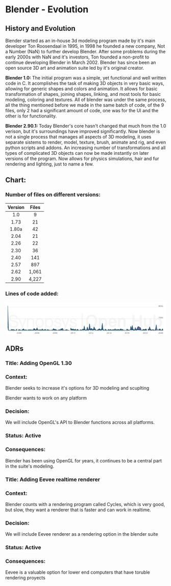 # Blender - Evolution

## History and Evolution

<p>Blender started as an in-house 3d modeling program made by it's main developer Ton Roosendaal in 1995, in 1998 he founded a new company, Not a Number (NaN) to further develop Blender. After some problems during the early 2000s with NaN and it's investors, Ton founded a non-profit to continue developing Blender in March 2002. Blender has since been an open source 3D art and animation suite led by it's original creator. </p>

<p><strong>Blender 1.0: </strong> The initial program was a simple, yet functional and well written code in C. It acomplishes the task of making 3D objects in very basic ways, allowing for generic shapes and colors and animation. It allows for basic transformation of shapes, joining shapes, linking, and most tools for basic modeling, coloring and textures. All of blender was under the same process, all the thing mentioned before we made in the same batch of code, of the 9 files, only 2 had a significant amount of code, one was for the UI and the other is for functionality. </p>

<p><strong>Blender 2.90.1: </strong>Today Blender's core hasn't changed that much from the 1.0 verison, but it's surroundings have improved significantly. Now blender is not a single process that manages all aspects of 3D modeling, it uses separate sistems to render, model, texture, brush, animate and rig, and even python scripts and addons. An increasing number of transformations and all types of complicated 3D objects can now be made instantly on later versions of the program. Now allows for physics simulations, hair and fur rendering and lighting, just to name a few.</p>

## Chart:

### Number of files on different versions:
| Version | Files |
|:-------:|:-----:|
|   1.0   |   9   |
|   1.73  |   21  |
|  1.80a  |   42  |
|   2.04  |   21  |
|   2.26  |   22  |
|   2.30  |   36  |
|   2.40  |  141  |
|   2.57  |  897  |
|   2.62  | 1,061 |
|   2.90   | 4,227 |

### Lines of code added:

![alt text](assets/lines_of_code.jpg "Lines added")

## ADRs

### Title: Adding OpenGL 1.30

### Context:
<p> Blender seeks to increase it's options for 3D modeling and scuplting </p>
<p> Blender wants to work on any platform </p>

### Decision:
<p> We will include OpenGL's API to Blender functions across all platforms. </p>

### Status: Active

### Consequences:
<p> Blender has been using OpenGL for years, it continues to be a central part in the suite's modeling. </p>

### Title: Adding Eevee realtime renderer

### Context:
<p> Blender counts with a rendering program called Cycles, which is very good, but slow, they want a renderer that is faster and can work in realtime. </p>

### Decision:
<p> We will include Eevee renderer as a rendering option in the blender suite</p>

### Status: Active

### Consequences:
<p> Eevee is a valuable option for lower end computers that have toruble rendering proyects </p>
